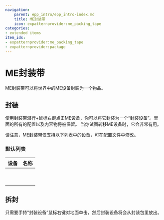 ```yaml
---
navigation:
    parent: epp_intro/epp_intro-index.md
    title: ME封装带
    icon: expatternprovider:me_packing_tape
categories:
- extended items
item_ids:
- expatternprovider:me_packing_tape
- expatternprovider:package
---
```


# ME封装带

ME封装带可以将世界中的ME设备封装为一个物品。
<Row>
<ItemImage id="expatternprovider:me_packing_tape" scale="4"></ItemImage>
<ItemImage id="expatternprovider:package" scale="4"></ItemImage>
</Row>

## 封装

使用封装带潜行+鼠标右键点击ME设备，你可以将它封装为一个“封装设备”。里面的所有的配置以及内容物将被保留。
当你试图转移ME设备时，它会非常有用。

请注意，ME封装带仅支持以下列表中的设备，可在配置文件中修改。

### 默认列表

|                                        设备                                         |                                  名称                                   |
| :-------------------------------------------------------------------------------: | :-------------------------------------------------------------------: |
|    <ItemImage id="expatternprovider:ex_interface_part" scale="3"></ItemImage>     |    <ItemLink id="expatternprovider:ex_interface_part"></ItemLink>     |
| <ItemImage id="expatternprovider:ex_pattern_provider_part" scale="3"></ItemImage> | <ItemLink id="expatternprovider:ex_pattern_provider_part"></ItemLink> |
|       <ItemImage id="expatternprovider:ex_interface" scale="3"></ItemImage>       |       <ItemLink id="expatternprovider:ex_interface"></ItemLink>       |
|   <ItemImage id="expatternprovider:ex_pattern_provider" scale="3"></ItemImage>    |   <ItemLink id="expatternprovider:ex_pattern_provider"></ItemLink>    |
|            <ItemImage id="ae2:cable_interface" scale="3"></ItemImage>             |            <ItemLink id="ae2:cable_interface"></ItemLink>             |
|         <ItemImage id="ae2:cable_pattern_provider" scale="3"></ItemImage>         |         <ItemLink id="ae2:cable_pattern_provider"></ItemLink>         |
|               <ItemImage id="ae2:interface" scale="3"></ItemImage>                |               <ItemLink id="ae2:interface"></ItemLink>                |
|            <ItemImage id="ae2:pattern_provider" scale="3"></ItemImage>            |            <ItemLink id="ae2:pattern_provider"></ItemLink>            |
|                 <ItemImage id="ae2:drive" scale="3"></ItemImage>                  |                 <ItemLink id="ae2:drive"></ItemLink>                  |

## 拆封

只需要手持“封装设备”鼠标右键对地面单击，然后封装设备将会从封装包里放出。
